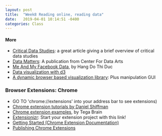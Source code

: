 ```yaml
---
layout: post
title:  "Week8 Reading online, reading data"
date:   2019-04-01 10:14:51 -0400
categories: Class
---
```

<!-- #### Coding Examples
* [tutorials/week6](https://github.com/cqx931/Coding4Language/tree/master/tutorials/week6) -->

#### More
* [Critical Data Studies](http://societyandspace.org/2014/05/12/what-does-a-critical-data-studies-look-like-and-why-do-we-care-craig-dalton-and-jim-thatcher/): a great article giving a brief overview of critical data studies
* [Data Matters](https://data-matters.nyc/): A publication from Center For Data Arts
* [Me And My Facebook Data](https://schloss-post.com/me-and-my-facebook-data/), by Hang Do Thi Duc
* [Data visualization with d3](https://github.com/d3/d3/wiki/Gallery)
* [A dynamic browser based visualization library](http://visjs.org/): Plus manipulation GUI

### Browser Extensions: Chrome
* GO TO 'chrome://extensions' into your address bar to see extensions)
* [Chrome extension tutorials by Daniel Shiffman](https://shiffman.net/a2z/chrome-ext/)
* [Chrome extension examples](https://github.com/tegacodes/speculative-bureaucracy/tree/master/Extensions), by Tega Brain
* [Extensionizr](http://extensionizr.com/): Start your extension project with this link!
* [Getting Started (Chrome Extension Documentation)](https://developer.chrome.com/extensions/getstarted)
* [Publishing Chrome Extensions](https://developer.chrome.com/webstore/publish#upload-your-app)
